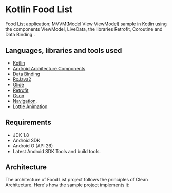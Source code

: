 # Kotlin Food List

Food List application; MVVM(Model View ViewModel) sample in Kotlin using the components ViewModel, LiveData, the libraries Retrofit, Coroutine and Data Binding .


## Languages, libraries and tools used

* [Kotlin](https://kotlinlang.org/)
* [Android Architecture Components](https://developer.android.com/topic/architecture)
* [Data Binding](https://developer.android.com/topic/libraries/data-binding)
* [RxJava2](https://github.com/ReactiveX/RxJava/wiki/What's-different-in-2.0)
* [Glide](https://github.com/bumptech/glide)
* [Retrofit](http://square.github.io/retrofit/)
* [Gson](https://github.com/google/gson)
* [Navigation](https://developer.android.com/guide/navigation).
* [Lottie Animation](http://airbnb.io/lottie/#/)

## Requirements
* JDK 1.8
* Android SDK
* Android O (API 26)
* Latest Android SDK Tools and build tools.

## Architecture
The architecture of Food List project follows the principles of Clean Architecture. Here's how the sample project implements it:
